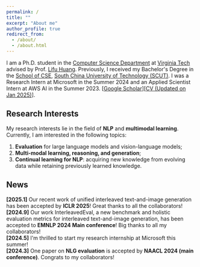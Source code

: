 ```yaml
---
permalink: /
title: ""
excerpt: "About me"
author_profile: true
redirect_from: 
  - /about/
  - /about.html
---
```


I am a Ph.D. student in the [Computer Science Department](https://cs.vt.edu/) at [Virginia Tech](https://vt.edu/) advised by Prof. [Lifu Huang](https://wilburone.github.io/). Previously, I received my Bachelor's Degree in the [School of CSE](http://www2.scut.edu.cn/cs_en/), [South China University of Technology (SCUT)](https://www.scut.edu.cn/en/). I was a Research Intern at Microsoft in the Summer 2024 and an Applied Scientist Intern at AWS AI in the Summer 2023. [[Google Scholar](https://scholar.google.com/citations?user=xCR8nrwAAAAJ&hl=en)][[CV (Updated on Jan 2025)](https://mqianliu.github.io/files/minqian_cv.pdf)].

<!-- Previously, I was a research assistant at SCUT Machine Intelligence Lab (SMIL), working closely with Prof. [Mingkui Tan](https://tanmingkui.github.io/) and Prof. Qing Du. I also worked with Prof. [Xiaojun Quan](https://sites.google.com/site/xiaojunquan/homepage) at [Sun Yat-sen University](http://www.sysu.edu.cn/en/index.htm). Besides, I spent wonderful five months as an exchange student in the [Department of EECS](https://eecs.berkeley.edu/), [UC Berkeley](https://www.berkeley.edu/). --> 


## Research Interests
My research interests lie in the field of **NLP** and **multimodal learning**. Currently, I am interested in the following topics: <br>
<!-- 1) **Language technology for real-world applications:** continual learning and few/zero-shot learning for NLP; <br> -->
1) **Evaluation** for large language models and vision-language models;  <br>
2) **Multi-modal learning, reasoning, and generation**; <br> 
3) **Continual learning for NLP**: acquiring new knowledge from evolving data while retaining previously learned knowledge. <br>
<!-- 2) **Interactive learning for NLP**: continually improving the machine learning system over time with demonstrations, corrections, or feedback from users; <br> -->
<!-- 3) **Knowledge-driven information extraction:** extracting structured information from text empowered by external knowledge sources. -->
<!-- 3) **Natural language generation:** text summarization, machine translation, and automatic evaluation for text generation. <br> -->

## News
**\[2025.1]** Our recent work of unified interleaved text-and-image generation has been accepted by **ICLR 2025**! Great thanks to all the collaborators! <br>
**\[2024.9]** Our work InterleavedEval, a new benchmark and holistic evaluation metrics for interleaved text-and-image generation, has been accepted to **EMNLP 2024 Main conference**! Big thanks to all my collaborators! <br>
**\[2024.5]** I'm thrilled to start my research internship at Microsoft this summer! <br>
**\[2024.3]** One paper on **NLG evaluation** is accepted by **NAACL 2024 (main conference)**. Congrats to my collaborators! <br>
<!--**\[2023.12]** One paper is accepted by **AAAI 2024**. Congrats to my co-authors! <br>
<!--**\[2024.6]** Check out our most recent work on the **evaluation of interleaved generation**: . <br>-->
<!--**\[2023.10]** One paper is accepted by EMNLP 2023 (Oral). Congrats to my co-authors! <br>
**\[2023.09]** Our team HokieBot won **Third Place** in scientific innovation of Amazon Alexa Prize SocialBot Grand Challenge 5 (awarded $25,000)! Check out the [news](https://www.amazon.science/alexa-prize/socialbot-grand-challenge/2022) from Amazon Science. <br>
<!--**\[2023.05]** I'm thrilled to start my Applied Scientist internship at AWS AI Lab in this summer! <br>
<!-- **\[2023.05]** Our work on continual information extraction is accepted by ACL 2023 (Findings). Great thanks to all my co-authors! <br>-->
<!--  **\[2022.10]** Our team HokieBot has been selected as one of 9 teams to participate in the [Alexa Prize SocialBot Grand Challenge](https://www.amazon.science/alexa-prize/socialbot-grand-challenge). <br>
**\[2022.08]** Our work on [lifelong event detection](https://arxiv.org/abs/2204.07275) is accepted by COLING 2022. Great thanks to all my co-authors!<br>
**\[2021.11]** Our team KnowledgeBot has been selected as one of 10 teams to participate in the [Alexa Prize SimBot Challenge](https://developer.amazon.com/alexaprize/challenges/current-challenge/simbot). <br> -->
<!-- **\[2022.08]** Served as a PC member at AAAI 2023. <br> -->
<!-- **\[2022.03]** Our Simbot team is featured on [VT News](https://vtx.vt.edu/articles/2022/03/virginia-tech-team-selected-as-finalist-in-alexa-prize.html)!<br>  -->
<!-- **\[2020.07]** One paper accepted by ACM Multimedia 2020. Great thanks to all my co-authors! -->
<!-- ## MISC I'm a huge fan of music. My favorite genres are R&B, Jazz, and Pop. -->

